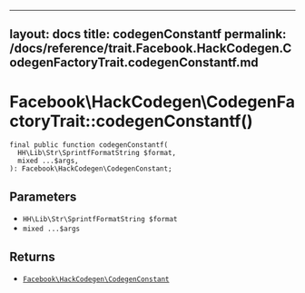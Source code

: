 
***

layout: docs
title: codegenConstantf
permalink: /docs/reference/trait.Facebook.HackCodegen.CodegenFactoryTrait.codegenConstantf.md
---







# Facebook\\HackCodegen\\CodegenFactoryTrait::codegenConstantf()




``` Hack
final public function codegenConstantf(
  HH\Lib\Str\SprintfFormatString $format,
  mixed ...$args,
): Facebook\HackCodegen\CodegenConstant;
```




## Parameters




* ` HH\Lib\Str\SprintfFormatString $format `
* ` mixed ...$args `




## Returns




- [` Facebook\HackCodegen\CodegenConstant `](<class.Facebook.HackCodegen.CodegenConstant.md>)